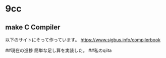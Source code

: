 # 9cc
## make C Compiler
以下のサイトにそって作っています。
https://www.sigbus.info/compilerbook

##現在の進捗
簡単な足し算を実装した。
##私のqiita
